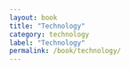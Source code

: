 ```yaml
---
layout: book
title: "Technology"
category: technology
label: "Technology"
permalink: /book/technology/
---
```

